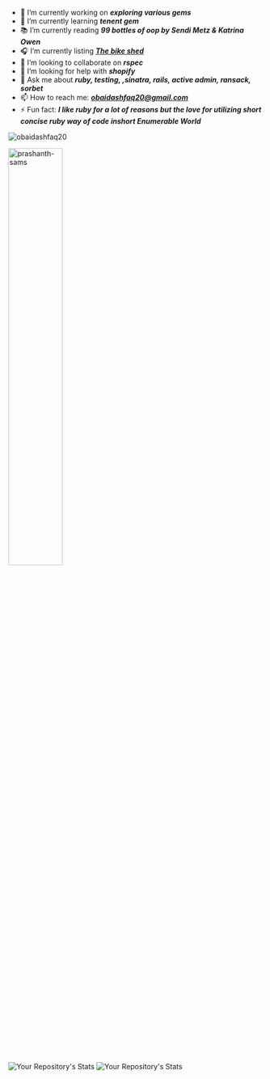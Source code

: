 - 🔭 I’m currently working on ***exploring various gems***
- 🌱 I’m currently learning ***tenent gem***
- 📚 I’m currently reading ***99 bottles of oop by Sendi Metz & Katrina Owen***
- 🎧 I’m currently listing ***[The bike shed](https://podcasts.google.com/feed/aHR0cHM6Ly93d3cuYmlrZXNoZWQuZm0vcnNz)***
- 👯 I’m looking to collaborate on ***rspec***
- 🤔 I’m looking for help with ***shopify***
- 💬 Ask me about ***ruby, testing, ,sinatra, rails, active admin, ransack, sorbet***
- 📫 How to reach me: ***obaidashfaq20@gmail.com***
- ⚡ Fun fact: ***I like ruby for a lot of reasons but the love for utilizing short concise ruby way of code inshort Enumerable World***
<p align="left"> <img src="https://komarev.com/ghpvc/?username=obaidashfaq20&label=Profile%20views&color=0e75b6&style=flat" alt="obaidashfaq20" /> </p>


<img align="center" width=46% src="https://github-readme-streak-stats.herokuapp.com/?user=obaidashfaq20&" alt="prashanth-sams" /></p>

![Your Repository's Stats](https://github-readme-stats.vercel.app/api?username=obaidashfaq20&show_icons=true)
![Your Repository's Stats](https://github-readme-stats.vercel.app/api/top-langs/?username=obaidashfaq20)
